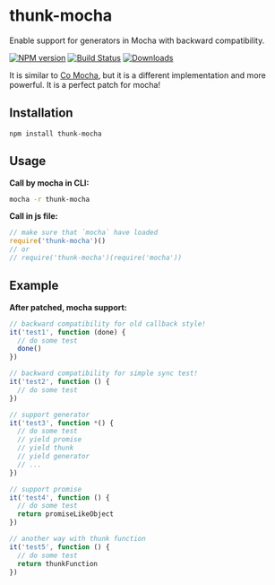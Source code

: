 thunk-mocha
==========
Enable support for generators in Mocha with backward compatibility.

[![NPM version][npm-image]][npm-url]
[![Build Status][travis-image]][travis-url]
[![Downloads][downloads-image]][downloads-url]

It is similar to [Co Mocha](https://github.com/blakeembrey/co-mocha), but it is a different implementation and more powerful. It is a perfect patch for mocha!

## Installation

```
npm install thunk-mocha
```

## Usage

**Call by mocha in CLI:**

```sh
mocha -r thunk-mocha
```

**Call in js file:**

```js
// make sure that `mocha` have loaded
require('thunk-mocha')()
// or
// require('thunk-mocha')(require('mocha'))
```


## Example

**After patched, mocha support:**
```js
// backward compatibility for old callback style!
it('test1', function (done) {
  // do some test
  done()
})

// backward compatibility for simple sync test!
it('test2', function () {
  // do some test
})

// support generator
it('test3', function *() {
  // do some test
  // yield promise
  // yield thunk
  // yield generator
  // ...
})

// support promise
it('test4', function () {
  // do some test
  return promiseLikeObject
})

// another way with thunk function
it('test5', function () {
  // do some test
  return thunkFunction
})
```

[npm-url]: https://npmjs.org/package/thunk-mocha
[npm-image]: http://img.shields.io/npm/v/thunk-mocha.svg

[travis-url]: https://travis-ci.org/thunks/thunk-mocha
[travis-image]: http://img.shields.io/travis/thunks/thunk-mocha.svg

[downloads-url]: https://npmjs.org/package/thunk-mocha
[downloads-image]: http://img.shields.io/npm/dm/thunk-mocha.svg?style=flat-square

